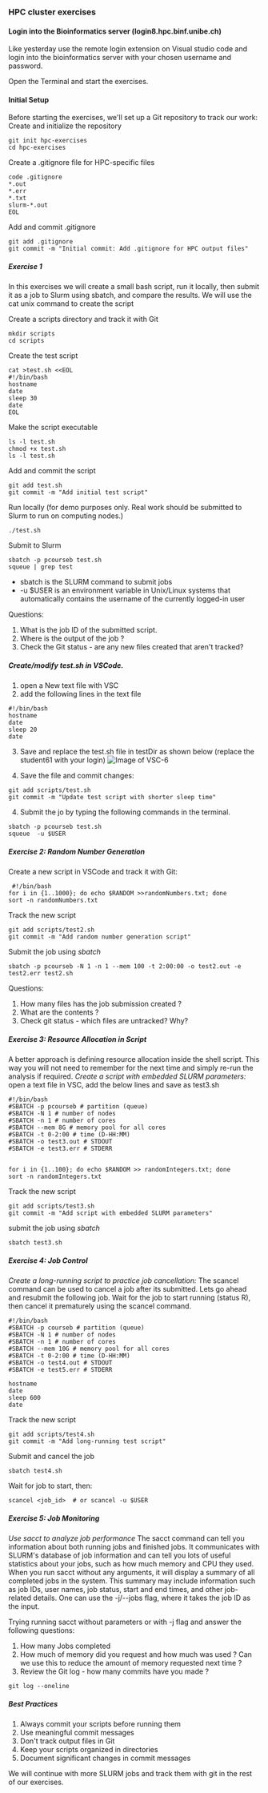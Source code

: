 ### HPC cluster exercises 

#### Login into the Bioinformatics server (login8.hpc.binf.unibe.ch)
Like yesterday use the remote login extension on Visual studio code and login into the bioinformatics server with your chosen username and password. 

Open the Terminal and start the exercises. 

#### Initial Setup

Before starting the exercises, we'll set up a Git repository to track our work:
Create and initialize the repository
```
git init hpc-exercises
cd hpc-exercises
```
Create a .gitignore file for HPC-specific files

```
code .gitignore
*.out
*.err
*.txt
slurm-*.out
EOL
```
Add and commit .gitignore
```
git add .gitignore
git commit -m "Initial commit: Add .gitignore for HPC output files"
```

##### Exercise 1 
In this exercises we will create a small bash script, run it locally, then submit it as a job to Slurm using sbatch, and compare the results. We will use the cat unix command to create the script  

Create a scripts directory and track it with Git
```
mkdir scripts 
cd scripts
```
Create the test script

```
cat >test.sh <<EOL
#!/bin/bash
hostname
date
sleep 30
date
EOL
```
Make the script executable

```
ls -l test.sh 
chmod +x test.sh 
ls -l test.sh 
```
Add and commit the script

```
git add test.sh
git commit -m "Add initial test script"
```
Run locally (for demo purposes only. Real work should be submitted to Slurm to run on computing nodes.)

``` 
./test.sh 
```
Submit to Slurm
```
sbatch -p pcourseb test.sh 
squeue | grep test 
```
- sbatch is the SLURM command to submit jobs
- -u $USER  is an environment variable in Unix/Linux systems that automatically contains the username of the currently logged-in user

Questions: 
1. What is the job ID of the submitted script.
2. Where is the output of the job ? 
3. Check the Git status - are any new files created that aren't tracked?

##### Create/modify test.sh in VSCode. 
1. open a New text file with VSC
2. add the following lines in the text file 
```
#!/bin/bash
hostname
date
sleep 20
date
```
3. Save and replace the test.sh file in testDir as shown below (replace the student61 with your login)
![Image of VSC-6](vsc-7.png)

4. Save the file and commit changes:
```
git add scripts/test.sh
git commit -m "Update test script with shorter sleep time"
```

4. Submit the jo by typing the following commands in the terminal. 

```
sbatch -p pcourseb test.sh 
squeue  -u $USER 
```

##### Exercise 2: Random Number Generation

Create a new script in VSCode and track it with Git:
``` 
 #!/bin/bash
for i in {1..1000}; do echo $RANDOM >>randomNumbers.txt; done
sort -n randomNumbers.txt
```
Track the new script
```
git add scripts/test2.sh
git commit -m "Add random number generation script"
```

Submit the job using _sbatch_

```
sbatch -p pcourseb -N 1 -n 1 --mem 100 -t 2:00:00 -o test2.out -e test2.err test2.sh
```
Questions: 
1. How many files has the job submission created ? 
2. What are the contents ? 
3. Check git status - which files are untracked? Why?

##### Exercise 3: Resource Allocation in Script

A better approach is defining resource allocation inside the shell script. This way you will not need to remember for the next time and simply re-run the analysis if required.
*Create a script with embedded SLURM parameters:*
open a text file in VSC, add the below lines and save as test3.sh

```
#!/bin/bash
#SBATCH -p pcourseb # partition (queue)
#SBATCH -N 1 # number of nodes
#SBATCH -n 1 # number of cores
#SBATCH --mem 8G # memory pool for all cores
#SBATCH -t 0-2:00 # time (D-HH:MM)
#SBATCH -o test3.out # STDOUT
#SBATCH -e test3.err # STDERR


for i in {1..100}; do echo $RANDOM >> randomIntegers.txt; done
sort -n randomIntegers.txt

```
Track the new script
```
git add scripts/test3.sh
git commit -m "Add script with embedded SLURM parameters"
```
submit the job using _sbatch_
```
sbatch test3.sh 
```
##### Exercise 4: Job Control
*Create a long-running script to practice job cancellation:*
The scancel command can be used to cancel a job after its submitted. Lets go ahead and resubmit the following job. Wait for the  job to start running (status R), then cancel it prematurely using the scancel command.

```
#!/bin/bash
#SBATCH -p courseb # partition (queue)
#SBATCH -N 1 # number of nodes
#SBATCH -n 1 # number of cores
#SBATCH --mem 10G # memory pool for all cores
#SBATCH -t 0-2:00 # time (D-HH:MM)
#SBATCH -o test4.out # STDOUT
#SBATCH -e test5.err # STDERR

hostname
date
sleep 600
date
```
Track the new script
```
git add scripts/test4.sh
git commit -m "Add long-running test script"
```
Submit and cancel the job
```
sbatch test4.sh
```
Wait for job to start, then:
```
scancel <job_id>  # or scancel -u $USER
```

##### Exercise 5: Job Monitoring
*Use sacct to analyze job performance*
The sacct command can tell you information about both running jobs and finished jobs. It communicates with SLURM's database of job information and can tell you lots of useful statistics about your jobs, such as how much memory and CPU they used. When you run sacct without any arguments, it will display a summary of all completed jobs in the system. This summary may include information such as job IDs, user names, job status, start and end times, and other job-related details.
One can use the -j/--jobs flag, where it takes the job ID as the input.

Trying running sacct without parameters or with -j flag and answer the following questions:  
1. How many Jobs completed 
2. How much of memory did you request and how much was used ? Can we use this to reduce the amount of memory requested next time ? 
3. Review the Git log - how many commits have you made ? 

```
git log --oneline
```
##### Best Practices

1. Always commit your scripts before running them
2. Use meaningful commit messages
3. Don't track output files in Git
4. Keep your scripts organized in directories
5. Document significant changes in commit messages


We will continue with more SLURM jobs and track them with git in the rest of our exercises.
